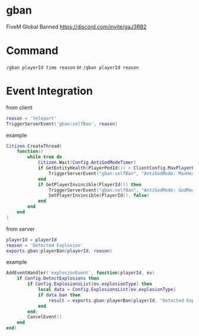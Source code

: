 # gban
FiveM Global Banned
https://discord.com/invite/gaJ3RB2

# Command
`/gban playerId time reason`
or 
`/gban playerId reason`

# Event Integration
from client
```lua
reason = 'teleport'
TriggerServerEvent('gban:selfBan', reason)
```
example
```lua
Citizen.CreateThread(
	function()
		while true do
			Citizen.Wait(Config.AntiGodModeTimer)
			if GetEntityHealth(PlayerPedId()) > ClientConfig.MaxPlayerHealth then
				TriggerServerEvent("gban:selfBan", "AntiGodMode: MaxHealth")
			end
			if GetPlayerInvincible(PlayerId()) then
				TriggerServerEvent("gban:selfBan", "AntiGodMode: GodMode")
				SetPlayerInvincible(PlayerId(), false)
			end
		end
	end
)
```

from server
```lua
playerId = playerId
reason = 'Detected Explosion'
exports.gban:playerBan(playerId, reason)
```
example
```lua
AddEventHandler('explosionEvent', function(playerId, ev)
	if Config.DetectExplosions then
		if Config.ExplosionsList[ev.explosionType] then
			local data = Config.ExplosionsList[ev.explosionType]
			if data.ban then
				result = exports.gban:playerBan(playerId, "Detected Explosion: "..data.name, "The user created this explosion and got detected")
			end
		end;
		CancelEvent()
	end
end)
```
